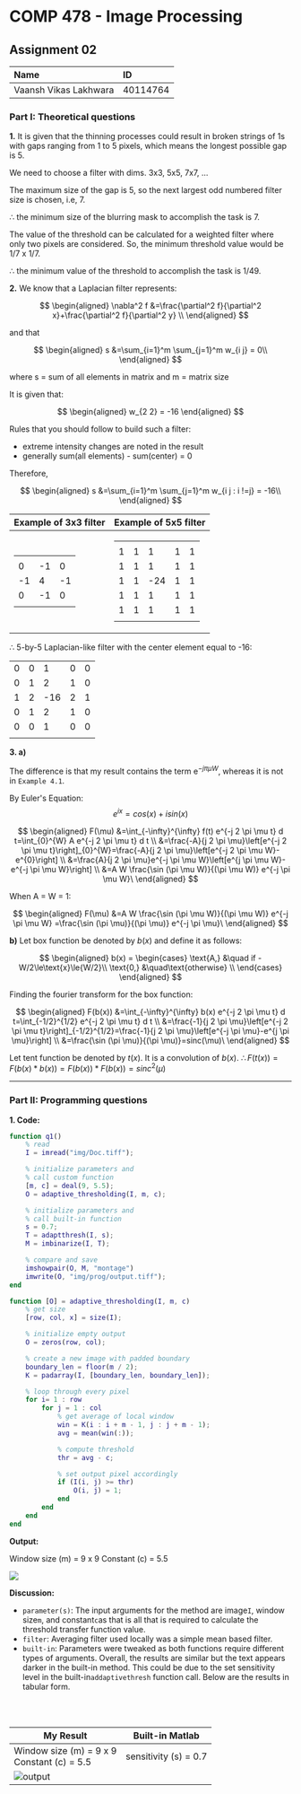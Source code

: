 # COMP 478 - Image Processing

## Assignment 02

| Name                  | ID       |
| :-------------------- | :------- |
| Vaansh Vikas Lakhwara | 40114764 |

### Part I: Theoretical questions

**1.** It is given that the thinning processes could result in broken strings of 1s with gaps ranging from 1 to 5 pixels, which means the longest possible gap is 5.

We need to choose a filter with dims. $3$x$3$, $5$x$5$, $7$x$7$, ...

The maximum size of the gap is 5, so the next largest odd numbered filter size is chosen, i.e, 7.

$\therefore$ the minimum size of the blurring mask to accomplish the task is $7$.

The value of the threshold can be calculated for a weighted filter where only two pixels are considered. So, the minimum threshold value would be 1/7 x 1/7.

$\therefore$ the minimum value of the threshold to accomplish the task is $1/49$.

**2.**
We know that a Laplacian filter represents:

$$
\begin{aligned}
    \nabla^2 f &=\frac{\partial^2 f}{\partial^2 x}+\frac{\partial^2 f}{\partial^2 y} \\
\end{aligned}
$$

and that

$$
\begin{aligned}
    s &=\sum_{i=1}^m \sum_{j=1}^m w_{i j} = 0\\
\end{aligned}
$$

where s = sum of all elements in matrix and m = matrix size

It is given that:

$$
\begin{aligned}
    w_{2 2} = -16
\end{aligned}
$$

Rules that you should follow to build such a filter:

- extreme intensity changes are noted in the result
- generally sum(all elements) - sum(center) = 0

Therefore,

$$
\begin{aligned}
    s &=\sum_{i=1}^m \sum_{j=1}^m w_{i j : i !=j} = -16\\
\end{aligned}
$$

| Example of 3x3 filter                                                                                                                                                                                                                     | Example of 5x5 filter                                                                                                                                                                                                                                                                                                                                                                                                                                                                 |
| ----------------------------------------------------------------------------------------------------------------------------------------------------------------------------------------------------------------------------------------- | ------------------------------------------------------------------------------------------------------------------------------------------------------------------------------------------------------------------------------------------------------------------------------------------------------------------------------------------------------------------------------------------------------------------------------------------------------------------------------------- |
| <table> <tr> <td></td> <td></td> <td></td> </tr> <tr> <td>0</td> <td>-1</td> <td>0</td> </tr> <tr> <td>-1</td> <td>4</td> <td>-1</td> </tr> <tr> <td>0</td> <td>-1</td> <td>0</td> </tr> <tr> <td></td> <td></td> <td></td> </tr></table> | <table> <tr> <td></td> <td></td> <td></td> <td></td> <td></td> </tr> <tr> <td>1</td> <td>1</td> <td>1</td> <td>1</td> <td>1</td> </tr> <tr> <td>1</td> <td>1</td> <td>1</td> <td>1</td> <td>1</td> </tr> <tr> <td>1</td> <td>1</td> <td>-24</td> <td>1</td> <td>1</td> </tr> <tr> <td>1</td> <td>1</td> <td>1</td> <td>1</td> <td>1</td> </tr> <tr> <td>1</td> <td>1</td> <td>1</td> <td>1</td> <td>1</td> </tr> <tr> <td></td> <td></td> <td></td> <td></td> <td></td> </tr></table> |

$\therefore$ 5-by-5 Laplacian-like filter with the center element equal to -16:

|     |     |     |     |     |
| --- | --- | --- | --- | --- |
| 0   | 0   | 1   | 0   | 0   |
| 0   | 1   | 2   | 1   | 0   |
| 1   | 2   | -16 | 2   | 1   |
| 0   | 1   | 2   | 1   | 0   |
| 0   | 0   | 1   | 0   | 0   |
|     |     |     |     |     |

**3. a)**

The difference is that my result contains the term e<sup>$-j \pi \mu W$</sup>, whereas it is not in `Example 4.1`.

By Euler's Equation:
$$e^{ix} = cos(x)+isin(x)$$

$$
\begin{aligned}
F(\mu) &=\int_{-\infty}^{\infty} f(t) e^{-j 2 \pi \mu t} d t=\int_{0}^{W} A e^{-j 2 \pi \mu t} d t \\
&=\frac{-A}{j 2 \pi \mu}\left[e^{-j 2 \pi \mu t}\right]_{0}^{W}=\frac{-A}{j 2 \pi \mu}\left[e^{-j 2 \pi \mu W}-e^{0}\right] \\
&=\frac{A}{j 2 \pi \mu}e^{-j \pi \mu W}\left[e^{j \pi \mu W}-e^{-j \pi \mu W}\right] \\
&=A W \frac{\sin (\pi \mu W)}{(\pi \mu W)} e^{-j \pi \mu W}\
\end{aligned}
$$

When A = W = 1:

$$
\begin{aligned}
F(\mu) &=A W \frac{\sin (\pi \mu W)}{(\pi \mu W)} e^{-j \pi \mu W} =\frac{\sin (\pi \mu)}{(\pi \mu)} e^{-j \pi \mu}\
\end{aligned}
$$

**b)** Let box function be denoted by $b(x)$ and define it as follows:

$$
\begin{aligned}
b(x) =
    \begin{cases}
       \text{A,} &\quad if -W/2\le\text{x}\le{W/2}\\
       \text{0,} &\quad\text{otherwise} \\
    \end{cases}
\end{aligned}
$$

Finding the fourier transform for the box function:

$$
\begin{aligned}
F(b(x)) &=\int_{-\infty}^{\infty} b(x) e^{-j 2 \pi \mu t} d t=\int_{-1/2}^{1/2} e^{-j 2 \pi \mu t} d t \\
&=\frac{-1}{j 2 \pi \mu}\left[e^{-j 2 \pi \mu t}\right]_{-1/2}^{1/2}=\frac{-1}{j 2 \pi \mu}\left[e^{-j \pi \mu}-e^{j \pi \mu}\right] \\
&=\frac{\sin (\pi \mu)}{(\pi \mu)}=sinc(\mu)\
\end{aligned}
$$

Let tent function be denoted by $t(x)$. It is a convolution of $b(x)$.
$\therefore F(t(x)) = F(b(x) * b(x)) = F(b(x)) * F(b(x)) = sinc^{2}(\mu)$

---

### Part II: Programming questions

**1. Code:**

```matlab
function q1()
    % read
    I = imread("img/Doc.tiff");

    % initialize parameters and
    % call custom function
    [m, c] = deal(9, 5.5);
    O = adaptive_thresholding(I, m, c);

    % initialize parameters and
    % call built-in function
    s = 0.7;
    T = adaptthresh(I, s);
    M = imbinarize(I, T);

    % compare and save
    imshowpair(O, M, "montage")
    imwrite(O, "img/prog/output.tiff");
end

function [O] = adaptive_thresholding(I, m, c)
    % get size
    [row, col, x] = size(I);

    % initialize empty output
    O = zeros(row, col);

    % create a new image with padded boundary
    boundary_len = floor(m / 2);
    K = padarray(I, [boundary_len, boundary_len]);

    % loop through every pixel
    for i= 1 : row
        for j = 1 : col
            % get average of local window
            win = K(i : i + m - 1, j : j + m - 1);
            avg = mean(win(:));

```

```matlab
            % compute threshold
            thr = avg - c;

            % set output pixel accordingly
            if (I(i, j) >= thr)
                O(i, j) = 1;
            end
        end
    end
end
```

**Output:**

Window size (m) = 9 x 9
Constant (c) = 5.5

<div style="width:800px; margin:0 auto; page-break-after: always;">
    <img src="../img/prog/output.jpeg">
</div>

**Discussion:**

- `parameter(s)`: The input arguments for the method are image`I`, window size`m`, and constant`c`as that is all that is required to calculate the threshold transfer function value.
- `filter`: Averaging filter used locally was a simple mean based filter.
- `built-in`: Parameters were tweaked as both functions require different types of arguments. Overall, the results are similar but the text appears darker in the built-in method. This could be due to the set sensitivity level in the built-in`addaptivethresh` function call. Below are the results in tabular form.

<br><br>

<table>
  <thead>
    <tr>
      <th>My Result</th>
      <th>Built-in Matlab</th>
    </tr>
  </thead>
  <tbody>
    <tr>
      <td>Window size (m) = 9 x 9<br />Constant (c) = 5.5</td>
      <td>sensitivity (s) = 0.7</td>
    </tr>
    <tr>
      <td colspan="2">
        <img src="../img/prog/output-matlab.png" alt="output" />
      </td>
    </tr>
  </tbody>
</table>
